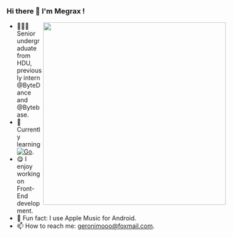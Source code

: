 <!-- <p align="center">
<img width="450" src="https://github.com/Megrax/Megrax/blob/main/6M8G.gif" />
</p> -->

### Hi there 👋 I'm Megrax !

<!--
**Megrax/Megrax** is a ✨ _special_ ✨ repository because its `README.md` (this file) appears on your GitHub profile.

Here are some ideas to get you started:

- 🔭 I’m currently working on ...
- 🌱 I’m currently learning ...
- 👯 I’m looking to collaborate on ...
- 🤔 I’m looking for help with ...
- 💬 Ask me about ...
- 📫 How to reach me: ...
- 😄 Pronouns: ...
- ⚡ Fun fact: ...
-->

<!-- <code><img height="20" src="https://raw.githubusercontent.com/github/explore/80688e429a7d4ef2fca1e82350fe8e3517d3494d/topics/javascript/javascript.png"></code>
<code><img height="20" src="https://raw.githubusercontent.com/github/explore/80688e429a7d4ef2fca1e82350fe8e3517d3494d/topics/typescript/typescript.png"></code>
<code><img height="20" src="https://raw.githubusercontent.com/github/explore/80688e429a7d4ef2fca1e82350fe8e3517d3494d/topics/vue/vue.png"></code>
<code><img height="20" src="https://raw.githubusercontent.com/github/explore/80688e429a7d4ef2fca1e82350fe8e3517d3494d/topics/react/react.png"></code>
<code><img height="20" src="https://raw.githubusercontent.com/github/explore/42198dc9113595ddd22cc12771bb719c8cf08b67/topics/svelte/svelte.png"></code>
<code><img height="20" src="https://raw.githubusercontent.com/github/explore/882462b8ecc337fd9c9b2572bc463a1cbc88fb6a/topics/tailwind/tailwind.png"></code>
<code><img height="20" src="https://raw.githubusercontent.com/github/explore/80688e429a7d4ef2fca1e82350fe8e3517d3494d/topics/nodejs/nodejs.png"></code> -->

<img src="https://github-readme-stats.vercel.app/api?username=megrax&show_icons=true&theme=buefy&count_private=true" align="right" width="420"/>

- 👨🏻‍💻 Senior undergraduate from HDU, previously intern @ByteDance and @Bytebase.
- 📕 Currently learning [![Go](https://img.shields.io/badge/Go-000000?logo=go)](https://).
- 😋 I enjoy working on Front-End development.
- 🎵 Fun fact: I use Apple Music for Android.
- 📫 How to reach me:  geronimooo@foxmail.com.
